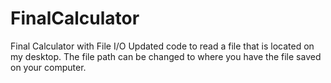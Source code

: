 # FinalCalculator
Final Calculator with File I/O
Updated code to read a file that is located on my desktop. The file path can be changed to where you have the file saved on your computer. 
